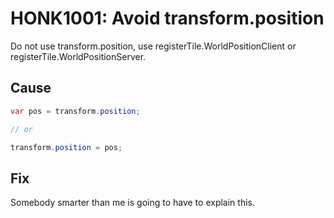 # HONK1001: Avoid transform.position

Do not use transform.position, use registerTile.WorldPositionClient or registerTile.WorldPositionServer.

## Cause

```cs
var pos = transform.position;

// or

transform.position = pos;
```

## Fix

Somebody smarter than me is going to have to explain this.